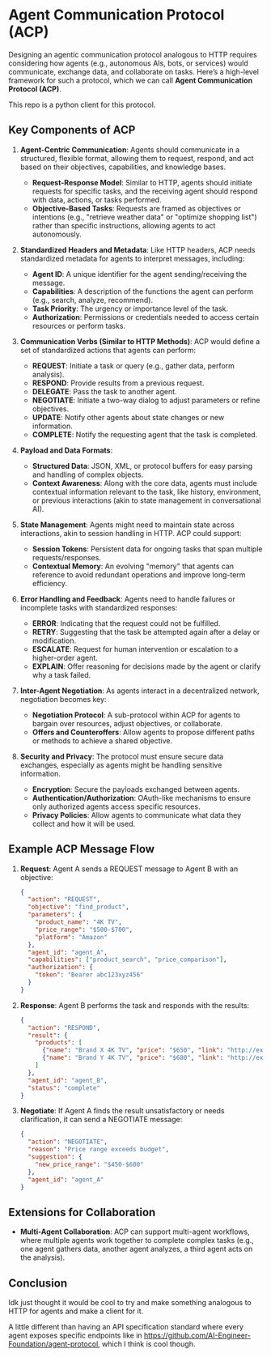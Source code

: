 # Agent Communication Protocol (ACP)

Designing an agentic communication protocol analogous to HTTP requires considering how agents (e.g., autonomous AIs, bots, or services) would communicate, exchange data, and collaborate on tasks. Here’s a high-level framework for such a protocol, which we can call **Agent Communication Protocol (ACP)**.

This repo is a python client for this protocol.

## Key Components of ACP

1. **Agent-Centric Communication**:
   Agents should communicate in a structured, flexible format, allowing them to request, respond, and act based on their objectives, capabilities, and knowledge bases.
   - **Request-Response Model**: Similar to HTTP, agents should initiate requests for specific tasks, and the receiving agent should respond with data, actions, or tasks performed.
   - **Objective-Based Tasks**: Requests are framed as objectives or intentions (e.g., "retrieve weather data" or "optimize shopping list") rather than specific instructions, allowing agents to act autonomously.

2. **Standardized Headers and Metadata**:
   Like HTTP headers, ACP needs standardized metadata for agents to interpret messages, including:
   - **Agent ID**: A unique identifier for the agent sending/receiving the message.
   - **Capabilities**: A description of the functions the agent can perform (e.g., search, analyze, recommend).
   - **Task Priority**: The urgency or importance level of the task.
   - **Authorization**: Permissions or credentials needed to access certain resources or perform tasks.

3. **Communication Verbs (Similar to HTTP Methods)**:
   ACP would define a set of standardized actions that agents can perform:

   - **REQUEST**: Initiate a task or query (e.g., gather data, perform analysis).
   - **RESPOND**: Provide results from a previous request.
   - **DELEGATE**: Pass the task to another agent.
   - **NEGOTIATE**: Initiate a two-way dialog to adjust parameters or refine objectives.
   - **UPDATE**: Notify other agents about state changes or new information.
   - **COMPLETE**: Notify the requesting agent that the task is completed.

4. **Payload and Data Formats**:
   - **Structured Data**: JSON, XML, or protocol buffers for easy parsing and handling of complex objects.
   - **Context Awareness**: Along with the core data, agents must include contextual information relevant to the task, like history, environment, or previous interactions (akin to state management in conversational AI).

5. **State Management**:
   Agents might need to maintain state across interactions, akin to session handling in HTTP. ACP could support:
   - **Session Tokens**: Persistent data for ongoing tasks that span multiple requests/responses.
   - **Contextual Memory**: An evolving "memory" that agents can reference to avoid redundant operations and improve long-term efficiency.

6. **Error Handling and Feedback**:
   Agents need to handle failures or incomplete tasks with standardized responses:
   - **ERROR**: Indicating that the request could not be fulfilled.
   - **RETRY**: Suggesting that the task be attempted again after a delay or modification.
   - **ESCALATE**: Request for human intervention or escalation to a higher-order agent.
   - **EXPLAIN**: Offer reasoning for decisions made by the agent or clarify why a task failed.

7. **Inter-Agent Negotiation**:
   As agents interact in a decentralized network, negotiation becomes key:
   - **Negotiation Protocol**: A sub-protocol within ACP for agents to bargain over resources, adjust objectives, or collaborate.
   - **Offers and Counteroffers**: Allow agents to propose different paths or methods to achieve a shared objective.

8. **Security and Privacy**:
   The protocol must ensure secure data exchanges, especially as agents might be handling sensitive information.
   - **Encryption**: Secure the payloads exchanged between agents.
   - **Authentication/Authorization**: OAuth-like mechanisms to ensure only authorized agents access specific resources.
   - **Privacy Policies**: Allow agents to communicate what data they collect and how it will be used.

## Example ACP Message Flow

1. **Request**:
   Agent A sends a REQUEST message to Agent B with an objective:
   ```json
   {
     "action": "REQUEST",
     "objective": "find_product",
     "parameters": {
       "product_name": "4K TV",
       "price_range": "$500-$700",
       "platform": "Amazon"
     },
     "agent_id": "agent_A",
     "capabilities": ["product_search", "price_comparison"],
     "authorization": {
       "token": "Bearer abc123xyz456"
     }
   }
   ```

2. **Response**:
   Agent B performs the task and responds with the results:
   ```json
   {
     "action": "RESPOND",
     "result": {
       "products": [
         {"name": "Brand X 4K TV", "price": "$650", "link": "http://example.com"},
         {"name": "Brand Y 4K TV", "price": "$680", "link": "http://example.com"}
       ]
     },
     "agent_id": "agent_B",
     "status": "complete"
   }
   ```

3. **Negotiate**:
   If Agent A finds the result unsatisfactory or needs clarification, it can send a NEGOTIATE message:
   ```json
   {
     "action": "NEGOTIATE",
     "reason": "Price range exceeds budget",
     "suggestion": {
       "new_price_range": "$450-$600"
     },
     "agent_id": "agent_A"
   }
   ```

## Extensions for Collaboration

- **Multi-Agent Collaboration**: ACP can support multi-agent workflows, where multiple agents work together to complete complex tasks (e.g., one agent gathers data, another agent analyzes, a third agent acts on the analysis).

## Conclusion
Idk just thought it would be cool to try and make something analogous to HTTP for agents and make a client for it.

A little different than having an API specification standard where every agent exposes specific endpoints like in https://github.com/AI-Engineer-Foundation/agent-protocol, which I think is cool though.
